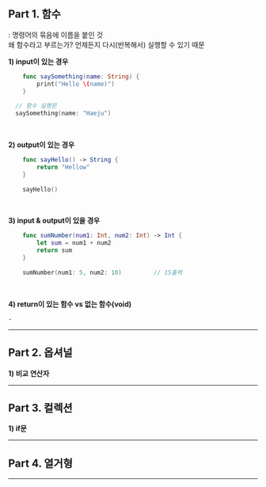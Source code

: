 

## Part 1. 함수
: 명령어의 묶음에 이름을 붙인 것  
왜 함수라고 부르는가? 언제든지 다시(반복해서) 실행할 수 있기 때문

__1) input이 있는 경우__
```swift
    func saySomething(name: String) {
        print("Hello \(name)")
    }
  
  // 함수 실행문
  saySomething(name: "Haeju")
```
<br>  

__2) output이 있는 경우__
```swift
    func sayHello() -> String {
        return "Hellow"
    }
    
    sayHello()
```
<br>

__3) input & output이 있을 경우__
```swift
    func sumNumber(num1: Int, num2: Int) -> Int {
        let sum = num1 + num2
        return sum
    }
    
    sumNumber(num1: 5, num2: 10)         // 15출력
```
<br>

__4) return이 있는 함수 vs 없는 함수(void)__
```
- 
```

---

## Part 2. 옵셔널

__1) 비교 연산자__

---

## Part 3. 컬렉션

__1) if문__  

---

## Part 4. 열거형

---
